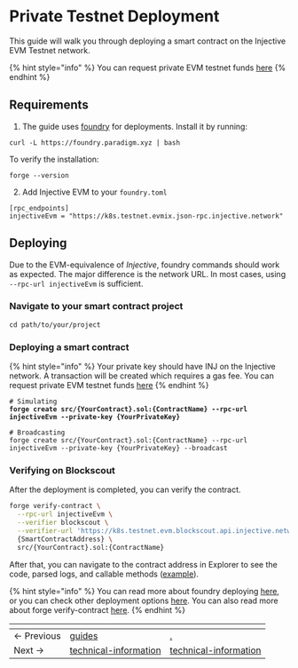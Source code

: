 # Private Testnet Deployment

This guide will walk you through deploying a smart contract on the Injective EVM Testnet network.

{% hint style="info" %}
You can request private EVM testnet funds [here](https://k8s.testnet.evmix.faucet.injective.network/)
{% endhint %}

## Requirements

1. The guide uses [foundry](https://book.getfoundry.sh/) for deployments. Install it by running:

```
curl -L https://foundry.paradigm.xyz | bash
```

To verify the installation:

```
forge --version
```

2. Add Injective EVM to your `foundry.toml`

```
[rpc_endpoints]
injectiveEvm = "https://k8s.testnet.evmix.json-rpc.injective.network"
```

## Deploying

Due to the EVM-equivalence of _Injective_, foundry commands should work as expected. The major difference is the network URL. In most cases, using `--rpc-url injectiveEvm` is sufficient.

### Navigate to your smart contract project

```
cd path/to/your/project
```

### Deploying a smart contract <a href="#deploying-a-smart-contract" id="deploying-a-smart-contract"></a>

{% hint style="info" %}
Your private key should have INJ on the Injective network. A transaction will be created which requires a gas fee. You can request private EVM testnet funds [here](https://k8s.testnet.evmix.faucet.injective.network/)
{% endhint %}

<pre class="language-bash"><code class="lang-bash"># Simulating
<strong>forge create src/{YourContract}.sol:{ContractName} --rpc-url injectiveEvm --private-key {YourPrivateKey}
</strong>
# Broadcasting
forge create src/{YourContract}.sol:{ContractName} --rpc-url injectiveEvm --private-key {YourPrivateKey} --broadcast
</code></pre>

### Verifying on Blockscout

After the deployment is completed, you can verify the contract.&#x20;

```bash
forge verify-contract \
  --rpc-url injectiveEvm \
  --verifier blockscout \
  --verifier-url 'https://k8s.testnet.evm.blockscout.api.injective.network/api/' \
  {SmartContractAddress} \
  src/{YourContract}.sol:{ContractName}
```

After that, you can navigate to the contract address in Explorer to see the code, parsed logs, and callable methods ([example](https://k8s.testnet.evm.blockscout.injective.network/address/0x2f9f80b89ef4C9AaBcd630E62B740d6a2f3065E4)).

{% hint style="info" %}
You can read more about foundry deploying [here](https://book.getfoundry.sh/forge/deploying), or you can check other deployment options [here](https://book.getfoundry.sh/reference/forge/forge-create). You can also read more about forge verify-contract [here](https://book.getfoundry.sh/reference/forge/forge-verify-contract).
{% endhint %}



<table data-card-size="large" data-view="cards" data-full-width="false"><thead><tr><th></th><th data-type="content-ref"></th><th data-hidden data-card-target data-type="content-ref"></th></tr></thead><tbody><tr><td>← Previous</td><td><a href="../../../guides/">guides</a></td><td><a href="./">.</a></td></tr><tr><td>Next → </td><td><a href="../technical-information/">technical-information</a></td><td><a href="../technical-information/">technical-information</a></td></tr></tbody></table>
